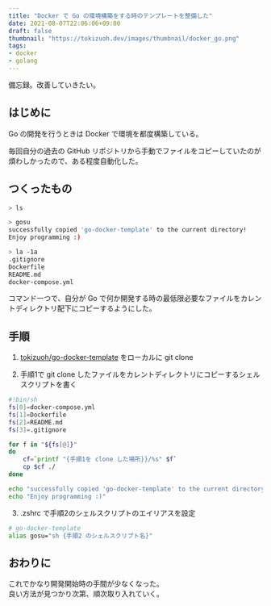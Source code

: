 ```yaml
---
title: "Docker で Go の環境構築をする時のテンプレートを整備した"
date: 2021-08-07T22:06:06+09:00
draft: false
thumbnail: "https://tokizuoh.dev/images/thumbnail/docker_go.png"
tags:
- docker
- golang
---
```

  
備忘録。改善していきたい。  
  
<!--more-->  
  
## はじめに
Go の開発を行うときは Docker で環境を都度構築している。  
  
毎回自分の過去の GitHub リポジトリから手動でファイルをコピーしていたのが煩わしかったので、ある程度自動化した。  
  
## つくったもの  
  
```bash
> ls

> gosu
successfully copied 'go-docker-template' to the current directory!
Enjoy programming :)

> la -1a
.gitignore
Dockerfile
README.md
docker-compose.yml
```
  
コマンド一つで、自分が Go で何か開発する時の最低限必要なファイルをカレントディレクトリ配下にコピーするようにした。  
  
## 手順
  
1. [tokizuoh/go-docker-template](https://github.com/tokizuoh/go-docker-template) をローカルに git clone

2. 手順1で git clone したファイルをカレントディレクトリにコピーするシェルスクリプトを書く

```bash
#!bin/sh
fs[0]=docker-compose.yml
fs[1]=Dockerfile
fs[2]=README.md
fs[3]=.gitignore

for f in "${fs[@]}"
do
    cf=`printf "{手順1を clone した場所}}/%s" $f`
    cp $cf ./
done

echo "successfully copied 'go-docker-template' to the current directory!"
echo "Enjoy programming :)"
```

3. .zshrc で手順2のシェルスクリプトのエイリアスを設定
  
```bash
# go-docker-template
alias gosu="sh {手順2 のシェルスクリプト名}"
```
  
## おわりに
  
これでかなり開発開始時の手間が少なくなった。  
良い方法が見つかり次第、順次取り入れていく。  
  
